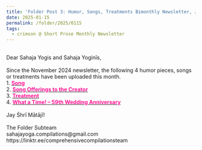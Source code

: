 ```yaml
---
title: 'Folder Post 3: Humor, Songs, Treatments Bimonthly Newsletter, January 2025'
date: 2025-01-15
permalink: /folder/2025/0115
tags:
  - crimson @ Short Prose Monthly Newsletter
---
```


<p>
<br>
Dear Sahaja Yogis and Sahaja Yoginīs,<br>
<br>
Since the November 2024 newsletter, the following 4 humor pieces, songs or treatments have been uploaded this month.<br>
1. <a href="https://seven-teams.github.io/folder/Song-1991-1115-SNA"> <font color="DeepPink"><b>Song</b></font></a><br>
2. <a href="https://seven-teams.github.io/folder/Song-Offerings-to-the Creator-1997-0809-SNA"> <font color="DeepPink"><b>Song Offerings to the Creator</b></font></a><br>
3. <a href="https://seven-teams.github.io/folder/Treatment-2006-0630-TASYN"> <font color="DeepPink"><b>Treatment</b></font></a><br>
4. <a href="https://seven-teams.github.io/folder/2006-0407-MS-What-a-Time"> <font color="DeepPink"><b>What a Time! – 59th Wedding Anniversary</b></font></a><br>
<br>
Jay Śhrī Mātājī!<br>
<br>
The Folder Subteam<br>
sahajayoga.compilations@gmail.com<br>
https://linktr.ee/comprehensivecompilationsteam<br>
</p>